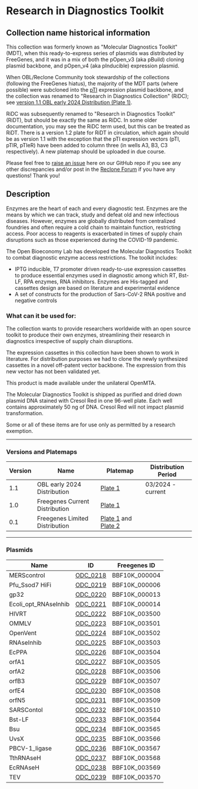 # Research in Diagnostics Toolkit

## Collection name historical information
This collection was formerly known as "Molecular Diagnostics Toolkit" (MDT), when this ready-to-express series of plasmids was distributed by FreeGenes, and it was in a mix of both the pOpen_v3 (aka pBuild) cloning plasmid backbone, and pOpen_v4 (aka pInducible) expression plasmid. 

When OBL/Reclone Community took stewardship of the collections (following the FreeGenes hiatus), the majority of the MDT parts (where possible) were subcloned into the [pTI](https://drive.google.com/file/d/14SbQYKgMBwG_mk9T-Ylxkf7d4PmtY8g9/view?usp=sharing) expression plasmid backbone, and the collection was renamed to "Research in Diagnostics Collection" (RiDC); see [version 1.1 OBL early 2024 Distribution (Plate 1)](https://github.com/Reclone-org/Open-DNA-Collections/blob/main/Molecular%20Diagnostics%20Toolkit/Platemaps/MDT-v1_1.csv). 

RiDC was subsequently renamed to "Research in Diagnostics Toolkit" (RiDT), but should be exactly the same as RiDC. In some older documentation, you may see the RiDC term used, but this can be treated as RiDT. 
There is a version 1.2 plate for RiDT in circulation, which again should be as version 1.1 with the exception that the pTI expression vectors (pTI, pTIR, pTIeR) have been added to column three (in wells A3, B3, C3 respectively). A new platemap should be uploaded in due course. 

Please feel free to [raise an issue](https://github.com/Reclone-org/Open-DNA-Collections/issues) here on our GitHub repo if you see any other discrepancies and/or post in the [Reclone Forum](https://forum.reclone.org/t/pti-plasmid-backbone/797/24) if you have any questions! Thank you!

## Description

Enzymes are the heart of each and every diagnostic test. Enzymes are the means by which we can track, study and defeat old and new infectious diseases.
However, enzymes are globally distributed from centralized foundries and often require a cold chain to maintain function, restricting access.
Poor access to reagents is exacerbated in times of supply chain disruptions such as those experienced during the COVID-19 pandemic.

The Open Bioeconomy Lab has developed the Molecular Diagnostics Toolkit to combat diagnostic enzyme access restrictions. The toolkit includes:

- IPTG inducible, T7 promoter driven ready-to-use expression cassettes to produce essential enzymes used in diagnostic among which RT, Bst-LF, RPA enzymes, RNA inhibitors.
Enzymes are His-tagged and cassettes design are based on literature and experimental evidence
- A set of constructs for the production of Sars-CoV-2 RNA positive and negative controls

### What can it be used for:

The collection wants to provide researchers worldwide with an open source toolkit to produce their own enzymes, streamlining their research in
diagnostics irrespective of supply chain disruptions.

The expression cassettes in this collection have been shown to work in literature. For distribution purposes we had to clone the newly synthesized
cassettes in a novel off-patent vector backbone. The expression from this new vector has not been validated yet.

This product is made available under the unilateral OpenMTA. 

The Molecular Diagnostics Toolkit is shipped as purified and dried down plasmid DNA stained with Cresol Red in one 96-well plate. Each well contains approximately 50 ng of DNA. Cresol Red will not impact plasmid transformation.

Some or all of these items are for use only as permitted by a research exemption.

---

### Versions and Platemaps

|Version|Name|Platemap|Distribution Period|
|---|---|---|---|
|1.1|OBL early 2024 Distribution|[Plate 1](https://github.com/Reclone-org/Open-DNA-Collections/blob/main/Molecular%20Diagnostics%20Toolkit/Platemaps/MDT-v1_1.csv)| 03/2024 - current |
|1.0|Freegenes Current Distribution|[Plate 1](https://github.com/Reclone-org/Open-DNA-Collections/tree/main/Molecular%20Diagnostics%20Toolkit/Platemaps/MDT-v1_0.csv)||
|0.1|Freegenes Limited Distribution|[Plate 1](https://github.com/Reclone-org/Open-DNA-Collections/tree/main/Molecular%20Diagnostics%20Toolkit/Platemaps/MDT-v0_1-1.csv) and [Plate 2](https://github.com/Reclone-org/Open-DNA-Collections/tree/main/Molecular%20Diagnostics%20Toolkit/Platemaps/MDT-v0_1-2.csv)||

---

### Plasmids

|Name|ID|Freegenes ID|
|---|---|---|
| MERScontrol | [ODC_0218](https://github.com/Reclone-org/Open-DNA-Collections/blob/main/Molecular%20Diagnostics%20Toolkit/Plasmids_Genbank/ODC_0218.gb) | BBF10K_000004 |
| Pfu_Ssod7 HiFi | [ODC_0219](https://github.com/Reclone-org/Open-DNA-Collections/blob/main/Molecular%20Diagnostics%20Toolkit/Plasmids_Genbank/ODC_0219.gb) | BBF10K_000006 |
| gp32 | [ODC_0220](https://github.com/Reclone-org/Open-DNA-Collections/blob/main/Molecular%20Diagnostics%20Toolkit/Plasmids_Genbank/ODC_0220.gb) | BBF10K_000013 |
| Ecoli_opt_RNAseInhib | [ODC_0221](https://github.com/Reclone-org/Open-DNA-Collections/blob/main/Molecular%20Diagnostics%20Toolkit/Plasmids_Genbank/ODC_0221.gb) | BBF10K_000014 |
| HIVRT | [ODC_0222](https://github.com/Reclone-org/Open-DNA-Collections/blob/main/Molecular%20Diagnostics%20Toolkit/Plasmids_Genbank/ODC_0222.gb) | BBF10K_003500 |
| OMMLV | [ODC_0223](https://github.com/Reclone-org/Open-DNA-Collections/blob/main/Molecular%20Diagnostics%20Toolkit/Plasmids_Genbank/ODC_0223.gb) | BBF10K_003501 |
| OpenVent | [ODC_0224](https://github.com/Reclone-org/Open-DNA-Collections/blob/main/Molecular%20Diagnostics%20Toolkit/Plasmids_Genbank/ODC_0224.gb) | BBF10K_003502 |
| RNAseInhib | [ODC_0225](https://github.com/Reclone-org/Open-DNA-Collections/blob/main/Molecular%20Diagnostics%20Toolkit/Plasmids_Genbank/ODC_0225.gb) | BBF10K_003503 |
| EcPPA | [ODC_0226](https://github.com/Reclone-org/Open-DNA-Collections/blob/main/Molecular%20Diagnostics%20Toolkit/Plasmids_Genbank/ODC_0226.gb) | BBF10K_003504 |
| orfA1 | [ODC_0227](https://github.com/Reclone-org/Open-DNA-Collections/blob/main/Molecular%20Diagnostics%20Toolkit/Plasmids_Genbank/ODC_0227.gb) | BBF10K_003505 |
| orfA2 | [ODC_0228](https://github.com/Reclone-org/Open-DNA-Collections/blob/main/Molecular%20Diagnostics%20Toolkit/Plasmids_Genbank/ODC_0228.gb) | BBF10K_003506 |
| orfB3 | [ODC_0229](https://github.com/Reclone-org/Open-DNA-Collections/blob/main/Molecular%20Diagnostics%20Toolkit/Plasmids_Genbank/ODC_0229.gb) | BBF10K_003507 |
| orfE4 | [ODC_0230](https://github.com/Reclone-org/Open-DNA-Collections/blob/main/Molecular%20Diagnostics%20Toolkit/Plasmids_Genbank/ODC_0230.gb) | BBF10K_003508 |
| orfN5 | [ODC_0231](https://github.com/Reclone-org/Open-DNA-Collections/blob/main/Molecular%20Diagnostics%20Toolkit/Plasmids_Genbank/ODC_0231.gb) | BBF10K_003509 |
| SARSContol | [ODC_0232](https://github.com/Reclone-org/Open-DNA-Collections/blob/main/Molecular%20Diagnostics%20Toolkit/Plasmids_Genbank/ODC_0232.gb) | BBF10K_003510 |
| Bst-LF | [ODC_0233](https://github.com/Reclone-org/Open-DNA-Collections/blob/main/Molecular%20Diagnostics%20Toolkit/Plasmids_Genbank/ODC_0233.gb) | BBF10K_003564 |
| Bsu | [ODC_0234](https://github.com/Reclone-org/Open-DNA-Collections/blob/main/Molecular%20Diagnostics%20Toolkit/Plasmids_Genbank/ODC_0234.gb) | BBF10K_003565 |
| UvsX | [ODC_0235](https://github.com/Reclone-org/Open-DNA-Collections/blob/main/Molecular%20Diagnostics%20Toolkit/Plasmids_Genbank/ODC_0235.gb) | BBF10K_003566 |
| PBCV-1_ligase | [ODC_0236](https://github.com/Reclone-org/Open-DNA-Collections/blob/main/Molecular%20Diagnostics%20Toolkit/Plasmids_Genbank/ODC_0236.gb) | BBF10K_003567 |
| TthRNAseH | [ODC_0237](https://github.com/Reclone-org/Open-DNA-Collections/blob/main/Molecular%20Diagnostics%20Toolkit/Plasmids_Genbank/ODC_0237.gb) | BBF10K_003568 |
| EcRNAseH | [ODC_0238](https://github.com/Reclone-org/Open-DNA-Collections/blob/main/Molecular%20Diagnostics%20Toolkit/Plasmids_Genbank/ODC_0238.gb) | BBF10K_003569 |
| TEV | [ODC_0239](https://github.com/Reclone-org/Open-DNA-Collections/blob/main/Molecular%20Diagnostics%20Toolkit/Plasmids_Genbank/ODC_0239.gb) | BBF10K_003570 |
